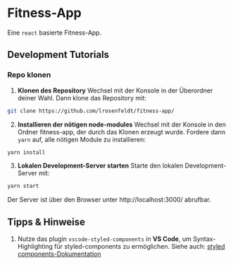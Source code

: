 # Fitness-App

Eine `react` basierte Fitness-App.

## Development Tutorials

### Repo klonen

1. **Klonen des Repository**
   Wechsel mit der Konsole in der Überordner deiner Wahl. Dann klone das Repository mit:

```bash
git clone https://github.com/lrosenfeldt/fitness-app/
```

2. **Installieren der nötigen node-modules**
   Wechsel mit der Konsole in den Ordner fitness-app, der durch das Klonen erzeugt wurde. Fordere dann `yarn` auf, alle nötigen Module zu installieren:

```bash
yarn install
```

3. **Lokalen Development-Server starten**
   Starte den lokalen Development-Server mit:

```bash
yarn start
```

Der Server ist über den Browser unter http://localhost:3000/ abrufbar.

## Tipps & Hinweise

1. Nutze das plugin `vscode-styled-components` in **VS Code**, um Syntax-Highlighting für styled-components zu ermöglichen.
   Siehe auch: [styled components-Dokumentation](https://styled-components.com/)
